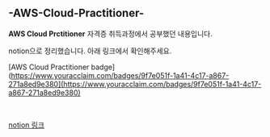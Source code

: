 ## -AWS-Cloud-Practitioner-

**AWS Cloud Prctitioner** 자격증 취득과정에서 공부했던 내용입니다.

notion으로 정리했습니다. 아래 링크에서 확인해주세요.
<br>


[AWS Cloud Practitioner badge](https://www.youracclaim.com/badges/9f7e051f-1a41-4c17-a867-271a8ed9e380](https://www.youracclaim.com/badges/9f7e051f-1a41-4c17-a867-271a8ed9e380)

<br>

[notion 링크](https://www.notion.so/AWS_Cloud_Practitioner-fa7f2bc7c55540fd8acb00256a5d16c7?pvs=4)

